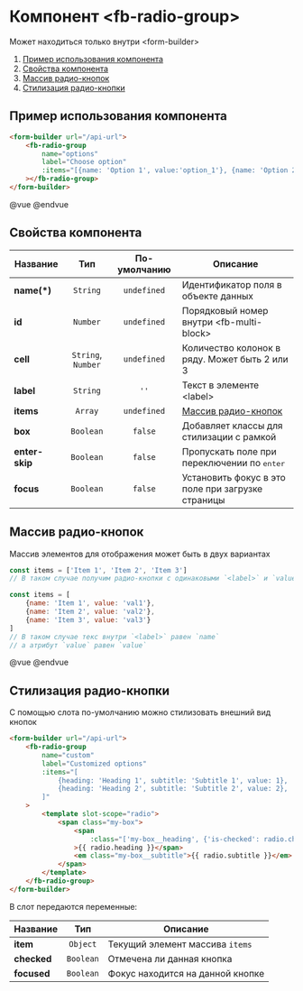 # Компонент &lt;fb-radio-group&gt;

Может находиться только внутри &lt;form-builder&gt;

1. [Пример использования компонента](#fbrg-example)
2. [Свойства компонента](#fbrg-options)
3. [Массив радио-кнопок](#fbrg-items)
4. [Стилизация радио-кнопки](#fbrg-slot)

## <a name="fbrg-example"></a> Пример использования компонента

```html
<form-builder url="/api-url">
    <fb-radio-group
        name="options"
        label="Choose option"
        :items="[{name: 'Option 1', value:'option_1'}, {name: 'Option 2', value:'option_2'}]"
    ></fb-radio-group>
</form-builder>
```
@vue
<form-builder url="/api-url">
    <fb-radio-group name="options" label="Choose option" :items="[{name: 'Option 1', value:'option_1'}, {name: 'Option 2', value:'option_2'}]"></fb-radio-group>
</form-builder>
@endvue


## <a name="fbrg-options"></a> Свойства компонента

| Название            | Тип                | По-умолчанию        | Описание                                          |
|---------------------|:------------------:|:-------------------:|---------------------------------------------------|
| **name(*)**         | `String`           | `undefined`         | Идентификатор поля в объекте данных               |
| **id**              | `Number`           | `undefined`         | Порядковый номер внутри &lt;fb-multi-block&gt;    |
| **cell**            | `String`, `Number` | `undefined`         | Количество колонок в ряду. Может быть 2 или 3     |
| **label**           | `String`           | `''`                | Текст в элементе &lt;label&gt;                    |
| **items**           | `Array`            | `undefined`         | [Массив радио-кнопок](#fbrg-items)                |
| **box**             | `Boolean`          | `false`             | Добавляет классы для стилизации с рамкой          |
| **enter-skip**      | `Boolean`          | `false`             | Пропускать поле при переключении по <kbd>enter</kbd> |
| **focus**           | `Boolean`          | `false`             | Установить фокус в это поле при загрузке страницы |


## <a name="fbrg-items"></a> Массив радио-кнопок

Массив элементов для отображения может быть в двух вариантах

```javascript
const items = ['Item 1', 'Item 2', 'Item 3']
// В таком случае получим радио-кнопки c одинаковыми `<label>` и `value`

const items = [
    {name: 'Item 1', value: 'val1'},
    {name: 'Item 2', value: 'val2'},
    {name: 'Item 3', value: 'val3'}
]
// В таком случае текс внутри `<label>` равен `name`
// а атрибут `value` равен `value`
```

@vue
<form-builder url="/api-url">
    <fb-radio-group name="equal" label="Equal option" :items="['Option 1', 'Option 2']"></fb-radio-group>
    <fb-radio-group name="different" label="Different option" :items="[{name: 'Option 1', value:'option_1'}, {name: 'Option 2', value:'option_2'}]"></fb-radio-group>
</form-builder>
@endvue


## <a name="fbrg-slot"></a> Стилизация радио-кнопки

С помощью слота по-умолчанию можно стилизовать внешний вид кнопок

```html
<form-builder url="/api-url">
    <fb-radio-group
        name="custom"
        label="Customized options"
        :items="[
            {heading: 'Heading 1', subtitle: 'Subtitle 1', value: 1},
            {heading: 'Heading 2', subtitle: 'Subtitle 2', value: 2},
        ]"
    >
        <template slot-scope="radio">
            <span class="my-box">
                <span
                    :class="['my-box__heading', {'is-checked': radio.checked, 'is-focused': radio.focused}]"
                >{{ radio.heading }}</span>
                <em class="my-box__subtitle">{{ radio.subtitle }}</em>
            </span>
        </template>
    </fb-radio-group>
</form-builder>
```

В слот передаются переменные:

| Название            | Тип                | Описание                         |
|---------------------|:------------------:|----------------------------------|
| **item**            | `Object`           | Текущий элемент массива `items`  |
| **checked**         | `Boolean`          | Отмечена ли данная кнопка        |
| **focused**         | `Boolean`          | Фокус находится на данной кнопке |